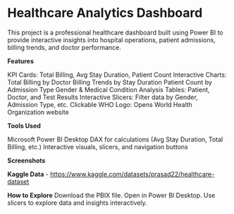 # Healthcare Analytics Dashboard

This project is a professional healthcare dashboard built using Power BI to provide interactive insights into hospital operations, patient admissions, billing trends, and doctor performance.

**Features**

KPI Cards: Total Billing, Avg Stay Duration, Patient Count
Interactive Charts:
Total Billing by Doctor
Billing Trends by Stay Duration
Patient Count by Admission Type
Gender & Medical Condition Analysis
Tables: Patient, Doctor, and Test Results
Interactive Slicers: Filter data by Gender, Admission Type, etc.
Clickable WHO Logo: Opens World Health Organization website

**Tools Used**

Microsoft Power BI Desktop
DAX for calculations (Avg Stay Duration, Total Billing, etc.)
Interactive visuals, slicers, and navigation buttons

**Screenshots**

**Kaggle Data** - https://www.kaggle.com/datasets/prasad22/healthcare-dataset

**How to Explore**
Download the PBIX file.
Open in Power BI Desktop.
Use slicers to explore data and insights interactively.

